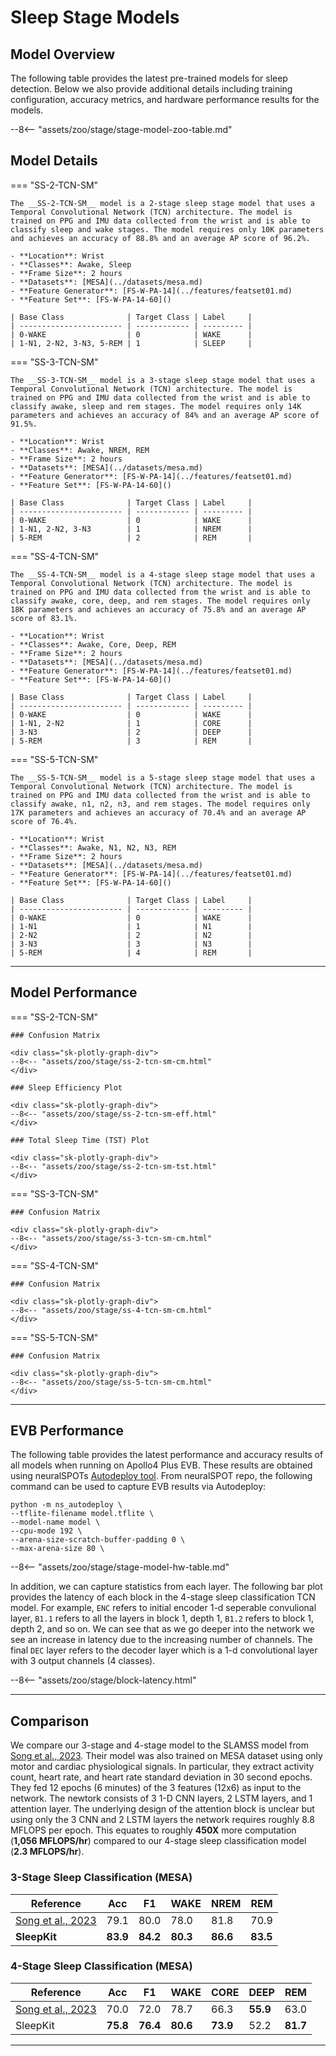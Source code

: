 # Sleep Stage Models

## <span class="sk-h2-span">Model Overview</span>

The following table provides the latest pre-trained models for sleep detection. Below we also provide additional details including training configuration, accuracy metrics, and hardware performance results for the models.

--8<-- "assets/zoo/stage/stage-model-zoo-table.md"

## <span class="sk-h2-span">Model Details</span>

=== "SS-2-TCN-SM"

    The __SS-2-TCN-SM__ model is a 2-stage sleep stage model that uses a Temporal Convolutional Network (TCN) architecture. The model is trained on PPG and IMU data collected from the wrist and is able to classify sleep and wake stages. The model requires only 10K parameters and achieves an accuracy of 88.8% and an average AP score of 96.2%.

    - **Location**: Wrist
    - **Classes**: Awake, Sleep
    - **Frame Size**: 2 hours
    - **Datasets**: [MESA](../datasets/mesa.md)
    - **Feature Generator**: [FS-W-PA-14](../features/featset01.md)
    - **Feature Set**: [FS-W-PA-14-60]()

    | Base Class              | Target Class | Label     |
    | ----------------------- | ------------ | --------- |
    | 0-WAKE                  | 0            | WAKE      |
    | 1-N1, 2-N2, 3-N3, 5-REM | 1            | SLEEP     |

=== "SS-3-TCN-SM"

    The __SS-3-TCN-SM__ model is a 3-stage sleep stage model that uses a Temporal Convolutional Network (TCN) architecture. The model is trained on PPG and IMU data collected from the wrist and is able to classify awake, sleep and rem stages. The model requires only 14K parameters and achieves an accuracy of 84% and an average AP score of 91.5%.

    - **Location**: Wrist
    - **Classes**: Awake, NREM, REM
    - **Frame Size**: 2 hours
    - **Datasets**: [MESA](../datasets/mesa.md)
    - **Feature Generator**: [FS-W-PA-14](../features/featset01.md)
    - **Feature Set**: [FS-W-PA-14-60]()

    | Base Class              | Target Class | Label     |
    | ----------------------- | ------------ | --------- |
    | 0-WAKE                  | 0            | WAKE      |
    | 1-N1, 2-N2, 3-N3        | 1            | NREM      |
    | 5-REM                   | 2            | REM       |

=== "SS-4-TCN-SM"

    The __SS-4-TCN-SM__ model is a 4-stage sleep stage model that uses a Temporal Convolutional Network (TCN) architecture. The model is trained on PPG and IMU data collected from the wrist and is able to classify awake, core, deep, and rem stages. The model requires only 18K parameters and achieves an accuracy of 75.8% and an average AP score of 83.1%.

    - **Location**: Wrist
    - **Classes**: Awake, Core, Deep, REM
    - **Frame Size**: 2 hours
    - **Datasets**: [MESA](../datasets/mesa.md)
    - **Feature Generator**: [FS-W-PA-14](../features/featset01.md)
    - **Feature Set**: [FS-W-PA-14-60]()

    | Base Class              | Target Class | Label     |
    | ----------------------- | ------------ | --------- |
    | 0-WAKE                  | 0            | WAKE      |
    | 1-N1, 2-N2              | 1            | CORE      |
    | 3-N3                    | 2            | DEEP      |
    | 5-REM                   | 3            | REM       |


=== "SS-5-TCN-SM"

    The __SS-5-TCN-SM__ model is a 5-stage sleep stage model that uses a Temporal Convolutional Network (TCN) architecture. The model is trained on PPG and IMU data collected from the wrist and is able to classify awake, n1, n2, n3, and rem stages. The model requires only 17K parameters and achieves an accuracy of 70.4% and an average AP score of 76.4%.

    - **Location**: Wrist
    - **Classes**: Awake, N1, N2, N3, REM
    - **Frame Size**: 2 hours
    - **Datasets**: [MESA](../datasets/mesa.md)
    - **Feature Generator**: [FS-W-PA-14](../features/featset01.md)
    - **Feature Set**: [FS-W-PA-14-60]()

    | Base Class              | Target Class | Label     |
    | ----------------------- | ------------ | --------- |
    | 0-WAKE                  | 0            | WAKE      |
    | 1-N1                    | 1            | N1        |
    | 2-N2                    | 2            | N2        |
    | 3-N3                    | 3            | N3        |
    | 5-REM                   | 4            | REM       |

---

## <span class="sk-h2-span">Model Performance</span>

=== "SS-2-TCN-SM"

    ### Confusion Matrix

    <div class="sk-plotly-graph-div">
    --8<-- "assets/zoo/stage/ss-2-tcn-sm-cm.html"
    </div>

    ### Sleep Efficiency Plot

    <div class="sk-plotly-graph-div">
    --8<-- "assets/zoo/stage/ss-2-tcn-sm-eff.html"
    </div>

    ### Total Sleep Time (TST) Plot

    <div class="sk-plotly-graph-div">
    --8<-- "assets/zoo/stage/ss-2-tcn-sm-tst.html"
    </div>

=== "SS-3-TCN-SM"

    ### Confusion Matrix

    <div class="sk-plotly-graph-div">
    --8<-- "assets/zoo/stage/ss-3-tcn-sm-cm.html"
    </div>


=== "SS-4-TCN-SM"

    ### Confusion Matrix

    <div class="sk-plotly-graph-div">
    --8<-- "assets/zoo/stage/ss-4-tcn-sm-cm.html"
    </div>

=== "SS-5-TCN-SM"

    ### Confusion Matrix

    <div class="sk-plotly-graph-div">
    --8<-- "assets/zoo/stage/ss-5-tcn-sm-cm.html"
    </div>

---

## <span class="sk-h2-span">EVB Performance</span>

The following table provides the latest performance and accuracy results of all models when running on Apollo4 Plus EVB. These results are obtained using neuralSPOTs [Autodeploy tool](https://ambiqai.github.io/neuralSPOT/docs/From%20TF%20to%20EVB%20-%20testing%2C%20profiling%2C%20and%20deploying%20AI%20models.html). From neuralSPOT repo, the following command can be used to capture EVB results via Autodeploy:

``` console
python -m ns_autodeploy \
--tflite-filename model.tflite \
--model-name model \
--cpu-mode 192 \
--arena-size-scratch-buffer-padding 0 \
--max-arena-size 80 \

```

--8<-- "assets/zoo/stage/stage-model-hw-table.md"

In addition, we can capture statistics from each layer. The following bar plot provides the latency of each block in the 4-stage sleep classification TCN model. For example, `ENC` refers to initial encoder 1-d seperable convulional layer, `B1.1` refers to all the layers in block 1, depth 1, `B1.2` refers to block 1, depth 2, and so on. We can see that as we go deeper into the network we see an increase in latency due to the increasing number of channels. The final `DEC` layer refers to the decoder layer which is a 1-d convolutional layer with 3 output channels (4 classes).

<div class="sk-plotly-graph-div">
--8<-- "assets/zoo/stage/block-latency.html"
</div>

---

## <span class="sk-h2-span">Comparison</span>

We compare our 3-stage and 4-stage model to the SLAMSS model from [Song et al., 2023](https://doi.org/10.1371/journal.pone.0285703). Their model was also trained on MESA dataset using only motor and cardiac physiological signals. In particular, they extract activity count, heart rate, and heart rate standard deviation in 30 second epochs. They fed 12 epochs (6 minutes) of the 3 features (12x6) as input to the network. The newtork consists of 3 1-D CNN layers, 2 LSTM layers, and 1 attention layer. The underlying design of the attention block is unclear but using only the 3 CNN and 2 LSTM layers the network requires roughly 8.8 MFLOPS per epoch. This equates to roughly __450X__ more computation (__1,056 MFLOPS/hr__) compared to our 4-stage sleep classification model (__2.3 MFLOPS/hr__).

<!-- SLAMSS FLOPS:
K=9, Cin=3, Cout=64, T=12, P=4, S=1
CNN1: 3*64*9*12 = 20,736
CNN2: 64*64*9*12 = 442,368
CNN3: 64*64*9*12 = 442,368
LSTM1: 2*((64+256+1)*4*256+256)*12 = 7,895,040
LSTM2: 2*((64+256+1)*4*256+256)*12 = 75,816
TOTAL: 20736+442368+442368+7895040+75816 -->

### 3-Stage Sleep Classification (MESA)

| Reference         | Acc       | F1        | WAKE      | NREM      | REM       |
| ----------------- | --------- | --------- | --------- | --------- | --------- |
| [Song et al., 2023](https://doi.org/10.1371/journal.pone.0285703) | 79.1      | 80.0      | 78.0      | 81.8      | 70.9      |
| **SleepKit**      | **83.9**  | **84.2**  | **80.3**  | **86.6**  | **83.5**  |


### 4-Stage Sleep Classification (MESA)

| Reference         | Acc       | F1        | WAKE      | CORE      | DEEP      | REM       |
| ----------------- | --------- | --------- | --------- | --------- | --------- | --------- |
| [Song et al., 2023](https://doi.org/10.1371/journal.pone.0285703) | 70.0      | 72.0      | 78.7      | 66.3      | **55.9**      | 63.0      |
| SleepKit          | **75.8**  | **76.4**  | **80.6**  | **73.9**  | 52.2  | **81.7**  |


---

